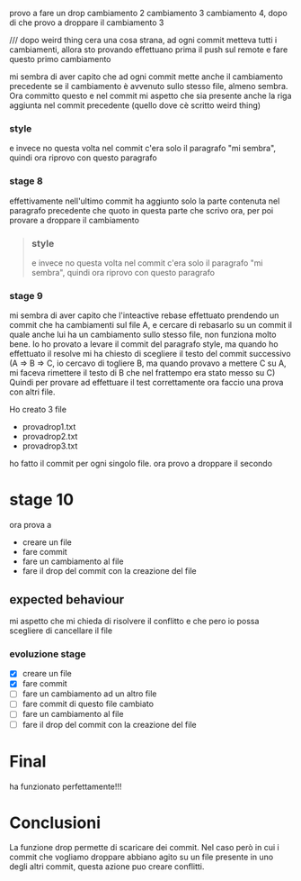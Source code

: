 provo a fare un drop
cambiamento 2
cambiamento 3
cambiamento 4, dopo di che provo a droppare il cambiamento 3

/// dopo weird thing
cera una cosa strana, ad ogni commit metteva tutti i
cambiamenti, allora sto provando effettuano prima il push
sul remote e fare questo primo cambiamento

mi sembra di aver capito che ad ogni commit mette anche il cambiamento precedente se il cambiamento è avvenuto sullo stesso file, almeno sembra. Ora committo questo e nel commit mi aspetto che sia presente anche la riga aggiunta nel commit precedente (quello dove cè scritto weird thing)

### style

e invece no questa volta nel commit c'era solo il paragrafo
"mi sembra", quindi ora riprovo con questo paragrafo

### stage 8

effettivamente nell'ultimo commit ha aggiunto solo la parte
contenuta nel paragrafo precedente che quoto in questa parte
che scrivo ora, per poi provare a droppare il cambiamento

> ### style
>
> e invece no questa volta nel commit c'era solo il
> paragrafo "mi sembra", quindi ora riprovo con questo
> paragrafo

### stage 9

mi sembra di aver capito che l'inteactive rebase effettuato
prendendo un commit che ha cambiamenti sul file A, e cercare
di rebasarlo su un commit il quale anche lui ha un
cambiamento sullo stesso file, non funziona molto bene.
Io ho provato a levare il commit del paragrafo style, ma
quando ho effettuato il resolve mi ha chiesto di scegliere
il testo del commit successivo (A => B => C, io cercavo di
togliere B, ma quando provavo a mettere C su A, mi faceva
rimettere il testo di B che nel frattempo era stato messo su
C)
Quindi per provare ad effettuare il test correttamente ora
faccio una prova con altri file.

Ho creato 3 file

- provadrop1.txt
- provadrop2.txt
- provadrop3.txt

ho fatto il commit per ogni singolo file. ora provo a
droppare il secondo

# stage 10

ora prova a

- creare un file
- fare commit
- fare un cambiamento al file
- fare il drop del commit con la creazione del file

## expected behaviour

mi aspetto che mi chieda di risolvere il conflitto e che
pero io possa scegliere di cancellare il file

### evoluzione stage

- [x] creare un file
- [x] fare commit
- [ ] fare un cambiamento ad un altro file
- [ ] fare commit di questo file cambiato
- [ ] fare un cambiamento al file
- [ ] fare il drop del commit con la creazione del file

# Final

ha funzionato perfettamente!!!

# Conclusioni

La funzione drop permette di scaricare dei commit. Nel caso
però in cui i commit che vogliamo droppare abbiano agito su
un file presente in uno degli altri commit, questa azione
puo creare conflitti.
